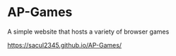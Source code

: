 # AP-Games
A simple website that hosts a variety of browser games

https://sacul2345.github.io/AP-Games/
